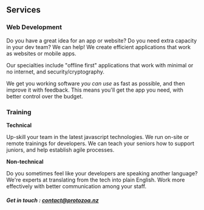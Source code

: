 ## Services

### Web Development

Do you have a great idea for an app or website? Do you need extra capacity in your dev team? 
We can help! We create efficient applications that work as websites or mobile apps.

Our specialties include "offline first" applications that work with minimal or no internet, and security/cryptography.

We get you working software _you can use_ as fast as possible, and then improve it with feedback.
This means you'll get the app you need, with better control over the budget.

### Training

**Technical**

Up-skill your team in the latest javascript technologies.
We run on-site or remote trainings for developers.
We can teach your seniors how to support juniors, and help establish agile processes.

**Non-technical**

Do you sometimes feel like your developers are speaking another language?
We're experts at translating from the tech into plain English.
Work more effectively with better communication among your staff.


##### Get in touch : contact@protozoa.nz

